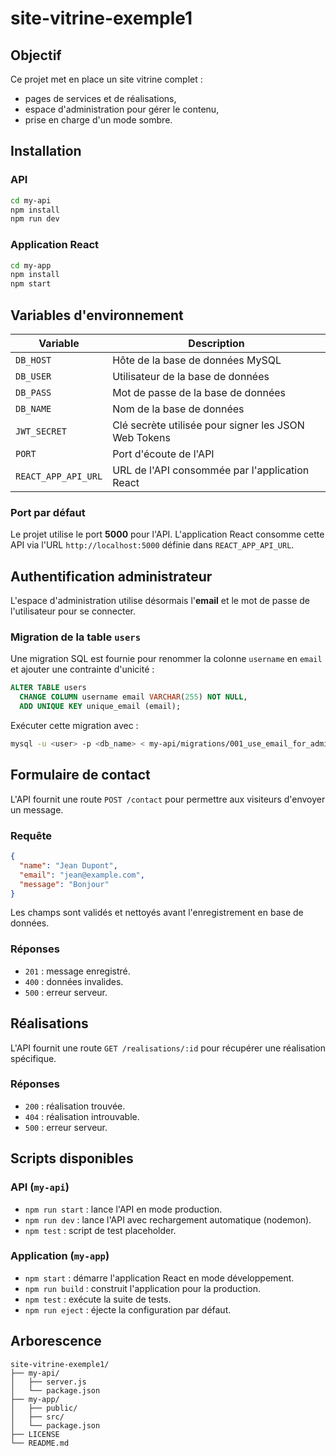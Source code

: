 # site-vitrine-exemple1

## Objectif

Ce projet met en place un site vitrine complet :
- pages de services et de réalisations,
- espace d'administration pour gérer le contenu,
- prise en charge d'un mode sombre.

## Installation

### API
```bash
cd my-api
npm install
npm run dev
```

### Application React
```bash
cd my-app
npm install
npm start
```

## Variables d'environnement

| Variable | Description |
|----------|-------------|
| `DB_HOST` | Hôte de la base de données MySQL |
| `DB_USER` | Utilisateur de la base de données |
| `DB_PASS` | Mot de passe de la base de données |
| `DB_NAME` | Nom de la base de données |
| `JWT_SECRET` | Clé secrète utilisée pour signer les JSON Web Tokens |
| `PORT` | Port d'écoute de l'API |
| `REACT_APP_API_URL` | URL de l'API consommée par l'application React |

### Port par défaut

Le projet utilise le port **5000** pour l'API. L'application React consomme cette API via l'URL `http://localhost:5000` définie dans `REACT_APP_API_URL`.

## Authentification administrateur

L'espace d'administration utilise désormais l'**email** et le mot de passe de l'utilisateur pour se connecter.

### Migration de la table `users`

Une migration SQL est fournie pour renommer la colonne `username` en `email` et ajouter une contrainte d'unicité :

```sql
ALTER TABLE users
  CHANGE COLUMN username email VARCHAR(255) NOT NULL,
  ADD UNIQUE KEY unique_email (email);
```

Exécuter cette migration avec :

```bash
mysql -u <user> -p <db_name> < my-api/migrations/001_use_email_for_admin.sql
```

## Formulaire de contact

L'API fournit une route `POST /contact` pour permettre aux visiteurs d'envoyer un message.

### Requête

```json
{
  "name": "Jean Dupont",
  "email": "jean@example.com",
  "message": "Bonjour"
}
```

Les champs sont validés et nettoyés avant l'enregistrement en base de données.

### Réponses

- `201` : message enregistré.
- `400` : données invalides.
- `500` : erreur serveur.

## Réalisations

L'API fournit une route `GET /realisations/:id` pour récupérer une réalisation spécifique.

### Réponses

- `200` : réalisation trouvée.
- `404` : réalisation introuvable.
- `500` : erreur serveur.

## Scripts disponibles

### API (`my-api`)
- `npm run start` : lance l'API en mode production.
- `npm run dev` : lance l'API avec rechargement automatique (nodemon).
- `npm test` : script de test placeholder.

### Application (`my-app`)
- `npm start` : démarre l'application React en mode développement.
- `npm run build` : construit l'application pour la production.
- `npm test` : exécute la suite de tests.
- `npm run eject` : éjecte la configuration par défaut.

## Arborescence
```
site-vitrine-exemple1/
├── my-api/
│   ├── server.js
│   └── package.json
├── my-app/
│   ├── public/
│   ├── src/
│   └── package.json
├── LICENSE
└── README.md
```
